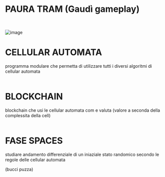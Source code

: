# PAURA TRAM (Gaudì gameplay)

<br>

![image](https://github.com/davidebinda/Paura_Tram/assets/75720039/f7256f11-c5d3-424c-9acc-e663cb8f5fb6)
<br>

# CELLULAR AUTOMATA

programma modulare che permetta di utilizzare tutti i diversi algoritmi di cellular automata
<br>
<br>

# BLOCKCHAIN

blockchain che usi le cellular automata com e valuta (valore a seconda della complessita della cell)
<br>
<br>

# FASE SPACES

studiare andamento differenziale di un iniaziale stato randomico secondo le regole delle cellular automata

(bucci puzza)
